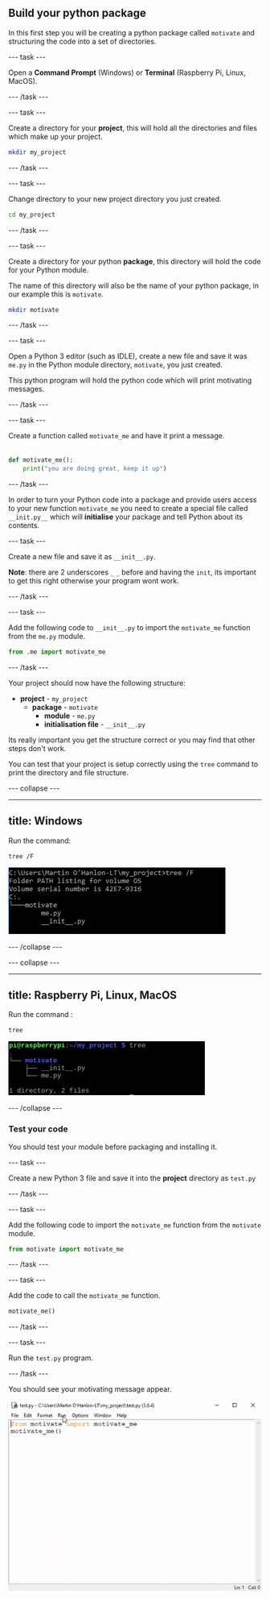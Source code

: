 ## Build your python package

In this first step you will be creating a python package called `motivate` and structuring the code into a set of directories.

--- task ---

Open a **Command Prompt** (Windows) or **Terminal** (Raspberry Pi, Linux, MacOS).

--- /task ---

--- task ---

Create a directory for your **project**, this will hold all the directories and files which make up your project.

```bash
mkdir my_project
```

--- /task ---

--- task ---

Change directory to your new project directory you just created.

```bash
cd my_project
```

--- /task ---

--- task ---

Create a directory for your python **package**, this directory will hold the code for your Python module.

The name of this directory will also be the name of your python package, in our example this is `motivate`.

```bash
mkdir motivate
```

--- /task ---

--- task ---

Open a Python 3 editor (such as IDLE), create a new file and save it was `me.py` in the Python module directory, `motivate`, you just created.

This python program will hold the python code which will print motivating messages.

--- /task ---

--- task ---

Create a function called `motivate_me` and have it print a message.

```python

def motivate_me():
    print("you are doing great, keep it up")

```

--- /task ---

In order to turn your Python code into a package and provide users access to your new function `motivate_me` you need to create a special file called `__init.py__` which will **initialise** your package and tell Python about its contents.

--- task ---

Create a new file and save it as `__init__.py`.

**Note**: there are 2 underscores `_` `_` before and having the `init`, its important to get this right otherwise your program wont work.

--- /task ---

--- task ---

Add the following code to `__init__.py` to import the `motivate_me` function from the `me.py` module.

```python
from .me import motivate_me
```

--- /task ---

Your project should now have the following structure:

+ **project** - `my_project`
  + **package** - `motivate`
    + **module** - `me.py`
    + **initialisation file** - `__init__.py`

Its really important you get the structure correct or you may find that other steps don't work.

You can test that your project is setup correctly using the `tree` command to print the directory and file structure.

--- collapse ---

---
title: Windows
---

Run the command:

```bash
tree /F
```

![tree windows](images/tree_windows.PNG)

--- /collapse ---

--- collapse ---

---
title: Raspberry Pi, Linux, MacOS
---

Run the command :

```bash
tree
```

![tree pi](images/tree_pi.PNG)

--- /collapse ---

### Test your code

You should test your module before packaging and installing it.

--- task ---

Create a new Python 3 file and save it into the **project** directory as `test.py`

--- /task ---

--- task ---

Add the following code to import the `motivate_me` function from the `motivate` module.

```python
from motivate import motivate_me
```

--- /task ---

--- task ---

Add the code to call the `motivate_me` function.

```python
motivate_me()
```

--- /task ---

--- task ---

Run the `test.py` program.

--- /task ---

You should see your motivating message appear.

![motivate me](images/motivate_me.gif)
